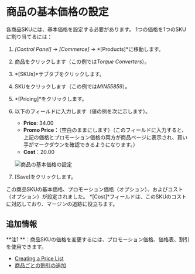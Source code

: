 # 商品の基本価格の設定

各商品SKUには、基本価格を設定する必要があります。 1つの価格を1つのSKUに割り当てるには：

1.  *[Control Panel]* → *[Commerce]* → *[Products]*に移動します。

2.  商品をクリックします（この例では*Torque Converters*）。

3.  *[SKUs]*サブタブをクリックします。

4.  SKUをクリックします（この例では*MIN55859*）。

5.  *[Pricing]*をクリックします。

6.  以下のフィールドに入力します（値の例を次に示します）。

      - **Price**: 34.00
      - **Promo Price**：（空白のままにします）（このフィールドに入力すると、上記の価格とプロモーション価格の両方が商品ページに表示され、買い手がマークダウンを確認できるようになります。）
      - **Cost**：20.00

    ![商品の基本価格の設定](./setting-a-products-base-price/images/01.png)

7.  [Save]をクリックします。

この商品SKUの基本価格、プロモーション価格（オプション）、およびコスト（オプション）が設定されました。 *[Cost]*フィールドは、このSKUのコストに対応しており、マージンの追跡に役立ちます。

## 追加情報

**注1 **：商品SKUの価格を変更するには、プロモーション価格、価格表、割引を使用できます。

  - [Creating a Price List](./creating-a-price-list.md)
  - [商品ごとの割引の追加](../../promoting-products/adding-discounts-by-product.md)
